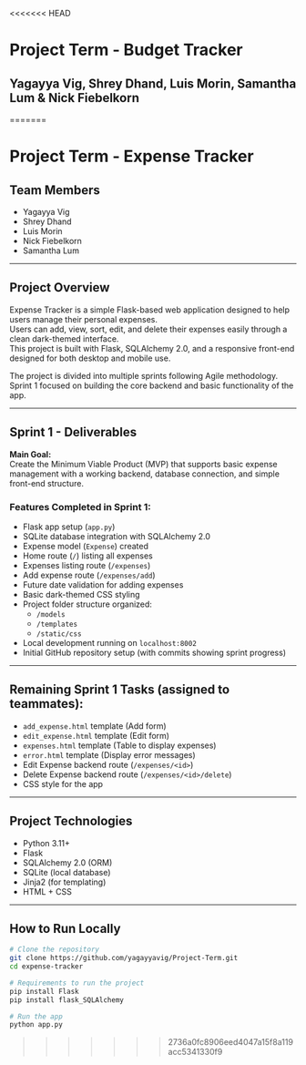 <<<<<<< HEAD
# Project Term - Budget Tracker
## Yagayya Vig, Shrey Dhand, Luis Morin, Samantha Lum & Nick Fiebelkorn

 
=======
# Project Term - Expense Tracker

## Team Members
- Yagayya Vig
- Shrey Dhand
- Luis Morin
- Nick Fiebelkorn
- Samantha Lum

---

## Project Overview

Expense Tracker is a simple Flask-based web application designed to help users manage their personal expenses.  
Users can add, view, sort, edit, and delete their expenses easily through a clean dark-themed interface.  
This project is built with Flask, SQLAlchemy 2.0, and a responsive front-end designed for both desktop and mobile use.

The project is divided into multiple sprints following Agile methodology.  
Sprint 1 focused on building the core backend and basic functionality of the app.

---

## Sprint 1 - Deliverables

**Main Goal:**  
Create the Minimum Viable Product (MVP) that supports basic expense management with a working backend, database connection, and simple front-end structure.

### Features Completed in Sprint 1:

- Flask app setup (`app.py`)
- SQLite database integration with SQLAlchemy 2.0
- Expense model (`Expense`) created
- Home route (`/`) listing all expenses
- Expenses listing route (`/expenses`)
- Add expense route (`/expenses/add`)
- Future date validation for adding expenses
- Basic dark-themed CSS styling
- Project folder structure organized:
  - `/models`
  - `/templates`
  - `/static/css`
- Local development running on `localhost:8002`
- Initial GitHub repository setup (with commits showing sprint progress)

---

## Remaining Sprint 1 Tasks (assigned to teammates):

- `add_expense.html` template (Add form) 
- `edit_expense.html` template (Edit form) 
- `expenses.html` template (Table to display expenses)
- `error.html` template (Display error messages)
- Edit Expense backend route (`/expenses/<id>`)
- Delete Expense backend route (`/expenses/<id>/delete`)
- CSS style for the app 
---

## Project Technologies

- Python 3.11+
- Flask
- SQLAlchemy 2.0 (ORM)
- SQLite (local database)
- Jinja2 (for templating)
- HTML + CSS 

---

## How to Run Locally

```bash
# Clone the repository
git clone https://github.com/yagayyavig/Project-Term.git
cd expense-tracker

# Requirements to run the project 
pip install Flask 
pip install flask_SQLAlchemy

# Run the app
python app.py
```
>>>>>>> 2736a0fc8906eed4047a15f8a119acc5341330f9
